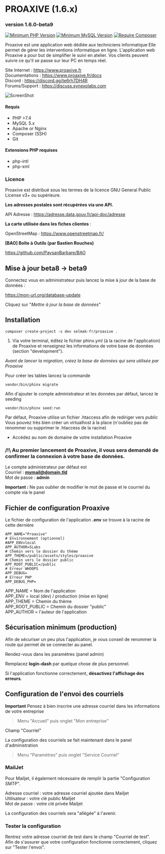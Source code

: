# PROAXIVE (1.6.x)
### version 1.6.0-beta9

[![Minimum PHP Version](https://img.shields.io/badge/PHP->=7.4-%23786fa6)](https://php.net/)
[![Minimum MySQL Version](https://img.shields.io/badge/MySQL-5.x-%23f0932b)](https://www.mysql.com/fr/)
[![Require Composer](https://img.shields.io/badge/Composer-2.0.8-green)](https://www.mysql.com/fr/)

Proaxive est une application web dédiée aux techniciens informatique
Elle permet de gérer les interventions informatique en ligne. L'application web Proaxive a pour but de simplifier le suivi en atelier. Vos clients peuvent suivre ce qu'il se passe sur leur PC en temps réel.

Site Internet : https://www.proaxive.fr  
Documentations : https://www.proaxive.fr/docs  
Discord : https://discord.gg/te6rh7DH4R  
Forums/Support : https://discuss.synexolabs.com

![ScreenShot](https://files.proaxive.fr/img/proaxive_16x.jpeg)

#### Requis
- PHP >7.4
- MySQL 5.x
- Apache or Nginx
- Composer (SSH)
- Git

#### Extensions PHP requises
- php-intl
- php-xml

### Licence

Proaxive est distribué sous les termes de la licence GNU General Public License v3+ ou supérieure.

**Les adresses postales sont récupérées via une API.**

API Adresse : https://adresse.data.gouv.fr/api-doc/adresse

**La carte utilisée dans les fiches clientes** :

OpenStreetMap : https://www.openstreetmap.fr/

**[BAO] Boîte à Outils (par Bastien Rouches)**

https://github.com/PaysanBarbare/BAO

## Mise à jour beta8 -> beta9

Connectez vous en administrateur puis lancez la mise à jour de la base de données :

https://mon-url.org/database-update

Cliquez sur "_Mettre à jour la base de données_"

## Installation
    
```shell
composer create-project -s dev selmak-fr/proaxive .
```
01. Via votre terminal, éditez le fichier phinx.yml (à la racine de l'application) de Proaxive et renseignez les informations de votre base de données (section "development").

*Avant de lancer la migration, créez la base de données qui sera utilisée par Proaxive*   

Pour créer les tables lancez la commande

```shell
vendor/bin/phinx migrate
```

Afin d'ajouter le compte administrateur et les données par défaut, lancez le seeding

```shell
vendor/bin/phinx seed:run
```

Par défaut, Proaxive utilise un fichier .htaccess afin de rediriger vers *public*   
Vous pouvez très bien créer un virtualhost à la place (n'oubliez pas de renommer ou supprimer le .htaccess de la racine)

- Accédez au nom de domaine de votre installation Proaxive

### /!\ Au premier lancement de Proaxive, il vous sera demandé de confirmer la connexion à votre base de données.

Le compte administrateur par défaut est   
Courriel : **mymail@domain.tld**   
Mot de passe : **admin**  

**Important :** Ne pas oublier de modifier le mot de passe et le courriel du compte via le panel

## Fichier de configuration Proaxive
Le fichier de configuration de l'application **.env** se trouve à la racine de cette dernière

```
APP_NAME="Proaxive"
# Environnement (optionnel)
#APP_ENV=local
APP_AUTHOR=SLabs
# Chemin vers le dossier du thème
APP_THEME=/public/assets/styles/proaxive
# Chemin vers le dossier public
APP_ROOT_PUBLIC=/public
# Erreur WHOOPS
APP_DEBUG=
# Erreur PHP
APP_DEBUG_PHP=
```
APP_NAME = Nom de l'application  
APP_ENV = local (dev) / production (mise en ligne)  
APP_THEME = Chemin du thème  
APP_ROOT_PUBLIC = Chemin du dossier "public"  
APP_AUTHOR = l'auteur de l'application   

## Sécurisation minimum (production)
Afin de sécuriser un peu plus l'application, je vous conseil de renommer la route qui permet de se connecter au panel.

Rendez-vous dans les paramètres (panel admin)

Remplacez **login-dash** par quelque chose de plus personnel.

Si l'application fonctionne correctement, **désactivez l'affichage des erreurs**.

## Configuration de l'envoi des courriels
**Important** Pensez à bien inscrire une adresse courriel dans les informations de votre entreprise  
> Menu "Accueil" puis onglet "Mon entreprise"

Champ "Courriel"  

La configuration des courriels se fait maintenant dans le panel d'administration  
> Menu "Paramètres" puis onglet "Service Courriel"  
### MailJet
Pour Mailjet, il également nécessaire de remplir la partie "Configuration SMTP".   

Adresse courriel : votre adresse courriel ajoutée dans Mailjet   
Utilisateur : votre clé public Mailjet   
Mot de passe : votre clé privée Mailjet  

La configuration des courriels sera "allégée" à l'avenir.  

### Tester la configuration
Rentrez votre adresse courriel de test dans le champ "Courriel de test".  
Afin de s'assurer que votre configuration fonctionne correctement, cliquez sur "Tester l'envoi".
